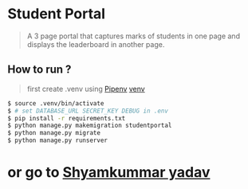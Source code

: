 # Student Portal
> A 3 page portal that captures marks of students in one page and displays the leaderboard in another page.

## How to run ?
> first create .venv using [Pipenv](//google.com/?q=pipenv) [venv](//google.com/?q=venv)

```bash
$ source .venv/bin/activate
$ # set DATABASE_URL SECRET_KEY DEBUG in .env
$ pip install -r requirements.txt 
$ python manage.py makemigration studentportal
$ python manage.py migrate
$ python manage.py runserver
```
# or go to [Shyamkummar yadav](//shyamkumaryadava3.herokuapp.com/)